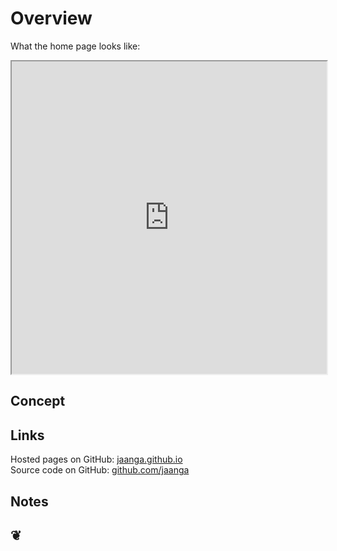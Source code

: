  Overview
========

What the home page looks like:	
<iframe src="http://theo-armour.github.io" width=100% height=500px></iframe>
	
## Concept


## Links

Hosted pages on GitHub: <a href="http://theo-armour.github.io/" target="_blank">jaanga.github.io</a>  
Source code on GitHub: <a href="https://github.com/theo-armour/" target="_blank">github.com/jaanga</a>

## Notes

		

<h2 title='Dingbats add a touch of whimsy, don't you think?' >&#x2766;</h2>



